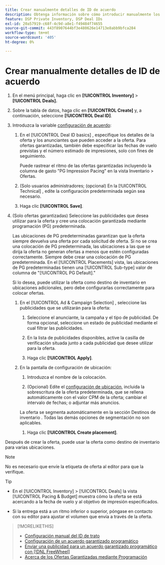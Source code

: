 ```yaml
---
title: Crear manualmente detalles de ID de acuerdo
description: Obtenga información sobre cómo introducir manualmente los detalles de un ID de acuerdo.
feature: DSP Private Inventory, DSP Deal IDs
exl-id: 20a57919-c68f-4c9d-a8e1-f49484f74655
source-git-commit: 443f8907644bf3e480626e14713e8abb9bfca284
workflow-type: tm+mt
source-wordcount: '405'
ht-degree: 0%

---
```


# Crear manualmente detalles de ID de acuerdo

1. En el menú principal, haga clic en **[!UICONTROL Inventory]** > **[!UICONTROL Deals].**

1. Sobre la tabla de datos, haga clic en **[!UICONTROL Create]** y, a continuación, seleccione **[!UICONTROL Deal ID]**.

1. Introduzca la variable [configuración de acuerdo](deal-id-settings.md):

   1. En el [!UICONTROL Deal ID basics] , especifique los detalles de la oferta y los anunciantes que pueden acceder a la oferta. Para ofertas garantizadas, también debe especificar las fechas de vuelo previstas y el número estimado de impresiones, solo con fines de seguimiento.

      Puede rastrear el ritmo de las ofertas garantizadas incluyendo la columna de gasto &quot;PG Impression Pacing&quot; en la vista Inventario > Ofertas.

   1. (Solo usuarios administradores; (opcional) En la [!UICONTROL Technical] , edite la configuración predeterminada según sea necesario.

   1. Haga clic **[!UICONTROL Save]**.

1. (Solo ofertas garantizadas) Seleccione las publicidades que desea utilizar para la oferta y cree una colocación garantizada mediante programación (PG) predeterminada.

   Las ubicaciones de PG predeterminadas garantizan que la oferta siempre devuelva una oferta por cada solicitud de oferta. Si no se crea una colocación de PG predeterminada, las ubicaciones a las que se dirija la oferta no generan ofertas a menos que estén configuradas correctamente. Siempre debe crear una colocación de PG predeterminada. En el [!UICONTROL Placements] vista, las ubicaciones de PG predeterminadas tienen una [!UICONTROL Sub-type] valor de columna de &quot;[!UICONTROL PG Default].&quot;

   Si lo desea, puede utilizar la oferta como destino de inventario en ubicaciones adicionales, pero debe configurarlas correctamente para colocar ofertas.

   1. En el [!UICONTROL Ad & Campaign Selection] , seleccione las publicidades que se utilizarán para la oferta:

      1. Seleccione el anunciante, la campaña y el tipo de publicidad. De forma opcional, seleccione un estado de publicidad mediante el cual filtrar las publicidades.

      1. En la lista de publicidades disponibles, active la casilla de verificación situada junto a cada publicidad que desee utilizar para la oferta.

      1. Haga clic **[!UICONTROL Apply]**.
   1. En la pantalla de configuración de ubicación:

      1. Introduzca el nombre de la colocación.

      1. (Opcional) Edite el [configuración de ubicación](/help/dsp/campaign-management/placements/placement-settings.md), incluida la sobrescritura de la oferta predeterminada, que se rellena automáticamente con el valor CPM de la oferta; cambiar el intervalo de fechas; o adjuntar más anuncios.

      La oferta se segmenta automáticamente en la sección Destinos de inventario . Todas las demás opciones de segmentación no son aplicables.

      1. Haga clic **[!UICONTROL Create placement]**.



Después de crear la oferta, puede usar la oferta como destino de inventario para varias ubicaciones.

>[!NOTE]
>
> No es necesario que envíe la etiqueta de oferta al editor para que la verifique.

>[!TIP]
>
>* En el [!UICONTROL Inventory] > [!UICONTROL Deals] la vista [!UICONTROL Pacing & Budget] muestra cómo la oferta se está acercando a la fecha de vuelo y al objetivo de impresión especificados.
>
>* Si la entrega está a un ritmo inferior o superior, póngase en contacto con su editor para ajustar el volumen que envía a través de la oferta.


>[!MORELIKETHIS]
>
>* [Configuración manual del ID de trato](deal-id-settings.md)
>* [Configuración de un acuerdo garantizado programático](programmatic-guaranteed-set-up.md)
>* [Enviar una publicidad para un acuerdo garantizado programático con [!DNL FreeWheel]](freewheel-submit.md)
>* [Acerca de los Ofertas Garantizadas mediante Programación](programmatic-guaranteed-about.md)

<!-- >* [Specify Placements and Ads for a Private Deal](deal-id-attach-placements.md)-->
